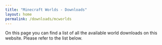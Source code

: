 ```yaml
---
title: "Minecraft Worlds - Downloads"
layout: home
permalink: /downloads/mcworlds
---
```


On this page you can find a list of all the available world downloads on this website. Please refer to the list below.
